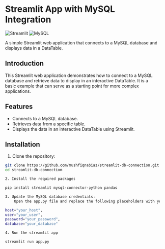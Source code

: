 # Streamlit App with MySQL Integration

![Streamlit](https://img.shields.io/badge/Streamlit-0.89.0-brightgreen)
![MySQL](https://img.shields.io/badge/MySQL-5.7-blue)

A simple Streamlit web application that connects to a MySQL database and displays data in a DataTable.

## Introduction

This Streamlit web application demonstrates how to connect to a MySQL database and retrieve data to display in an interactive DataTable. It is a basic example that can serve as a starting point for more complex applications.

## Features

- Connects to a MySQL database.
- Retrieves data from a specific table.
- Displays the data in an interactive DataTable using Streamlit.

## Installation

1. Clone the repository:

```bash
git clone https://github.com/mushfiqnabiaz/streamlit-db-connection.git
cd streamlit-db-connection

2. Install the required packages

pip install streamlit mysql-connector-python pandas

3. Update the MySQL database credentials:
    Open the app.py file and replace the following placeholders with your actual database credentials:

host="your_host",
user="your_user",
password="your_password",
database="your_database"

4. Run the streamlit app

streamlit run app.py
